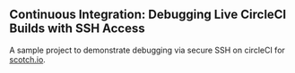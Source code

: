## Continuous Integration: Debugging Live CircleCI Builds with SSH Access

A sample project to demonstrate debugging via secure SSH on circleCI for [scotch.io](https://scotch.io).